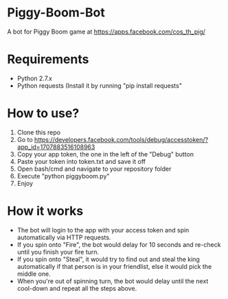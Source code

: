 # Piggy-Boom-Bot
A bot for Piggy Boom game at https://apps.facebook.com/cos_th_pig/

# Requirements
- Python 2.7.x
- Python requests (Install it by running "pip install requests"

# How to use?
1. Clone this repo
2. Go to https://developers.facebook.com/tools/debug/accesstoken/?app_id=1707883516108963
3. Copy your app token, the one in the left of the "Debug" button
4. Paste your token into token.txt and save it off
5. Open bash/cmd and navigate to your repository folder
6. Execute "python piggyboom.py"
7. Enjoy

# How it works
- The bot will login to the app with your access token and spin automatically via HTTP requests.
- If you spin onto "Fire", the bot would delay for 10 seconds and re-check until you finish your fire turn.
- If you spin onto "Steal", it would try to find out and steal the king automatically if that person is in your friendlist, else it would pick the middle one.
- When you're out of spinning turn, the bot would delay until the next cool-down and repeat all the steps above.
